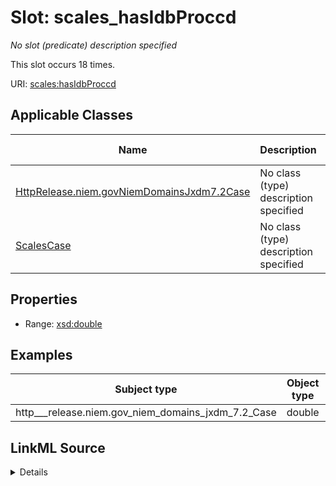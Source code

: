 

# Slot: scales_hasIdbProccd


_No slot (predicate) description specified_






This slot occurs 18 times.


URI: [scales:hasIdbProccd](http://schemas.scales-okn.org/rdf/scales#hasIdbProccd)



<!-- no inheritance hierarchy -->





## Applicable Classes

| Name | Description | Modifies Slot |
| --- | --- | --- |
| [HttpRelease.niem.govNiemDomainsJxdm7.2Case](../classes/HttpRelease.niem.govNiemDomainsJxdm7.2Case.md) | No class (type) description specified |  yes  |
| [ScalesCase](../classes/ScalesCase.md) | No class (type) description specified |  no  |







## Properties

* Range: [xsd:double](http://www.w3.org/2001/XMLSchema#double)






## Examples

| Subject type | Object type | Example subject | Example object | Occurrences |
| --- | --- | --- | --- | --- |
| http___release.niem.gov_niem_domains_jxdm_7.2_Case | double | scales:CriminalCase | 13.0 | 18 |




## LinkML Source

<details>

```yaml
name: scales_hasIdbProccd
annotations:
  count:
    tag: count
    value: 18
description: No slot (predicate) description specified
examples:
- object:
    example_object: '13.0'
    example_object_type: double
    example_predicate: scales:hasIdbProccd
    example_subject: scales:CriminalCase
    example_subject_type: http___release.niem.gov_niem_domains_jxdm_7.2_Case
from_schema: scales-kg
rank: 1000
slot_uri: scales:hasIdbProccd
alias: scales_hasIdbProccd
domain_of:
- http___release.niem.gov_niem_domains_jxdm_7.2_Case
- scales_Case
range: double

```
</details>